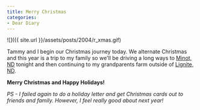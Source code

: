 ```yaml
---
title: Merry Christmas
categories:
- Dear Diary
---
```


![]({{ site.url }}/assets/posts/2004/r_xmas.gif)

Tammy and I begin our Christmas journey today. We alternate Christmas and this year is a trip to my family so we'll be driving a long ways to [Minot, ND](http://www.visitminot.org/) tonight and then continuing to my grandparents farm outside of [Lignite, ND](http://www.lignitend.com/).

**Merry Christmas and Happy Holidays!**

_PS - I failed again to do a holiday letter and get Christmas cards out to friends and family. However, I feel really good about next year!_
